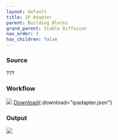 ```yaml
---
layout: default
title: IP Adapter
parent: Building Blocks
grand_parent: Stable Diffusion
nav_order: 3
has_children: false
---
```



### Source

???

### Workflow
![](../../assets/images/ipadapter_workflow.png)
[Download](../../assets/comfyui/ipadapter.json){:download="ipadapter.json"}


### Output

![](../../assets/images/ipadapter_output.png)

